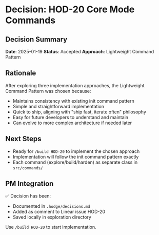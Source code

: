 # Decision: HOD-20 Core Mode Commands

## Decision Summary
**Date**: 2025-01-19
**Status**: Accepted
**Approach**: Lightweight Command Pattern

## Rationale
After exploring three implementation approaches, the Lightweight Command Pattern was chosen because:
- Maintains consistency with existing init command pattern
- Simple and straightforward implementation
- Quick to ship, aligning with "ship fast, iterate often" philosophy
- Easy for future developers to understand and maintain
- Can evolve to more complex architecture if needed later

## Next Steps
- Ready for `/build HOD-20` to implement the chosen approach
- Implementation will follow the init command pattern exactly
- Each command (explore/build/harden) as separate class in `src/commands/`

## PM Integration
✅ Decision has been:
- Documented in `.hodge/decisions.md`
- Added as comment to Linear issue HOD-20
- Saved locally in exploration directory

Use `/build HOD-20` to start implementation.